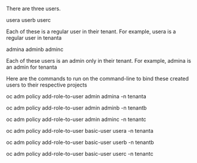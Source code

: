 There are three users.  

usera
userb
userc

Each of these is a regular user in their tenant.  For example, usera is a regular user in tenanta

admina
adminb
adminc

Each of these users is an admin only in their tenant.  For example, admina is an admin for tenanta

Here are the commands to run on the command-line to bind these created users to their respective projects

oc adm policy add-role-to-user admin admina -n tenanta

oc adm policy add-role-to-user admin adminb -n tenantb

oc adm policy add-role-to-user admin adminc -n tenantc



oc adm policy add-role-to-user basic-user usera -n tenanta

oc adm policy add-role-to-user basic-user userb -n tenantb

oc adm policy add-role-to-user basic-user userc -n tenantc
